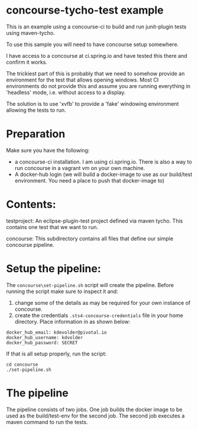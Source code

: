 concourse-tycho-test example
============================

This is an example using a concourse-ci to build and run junit-plugin tests
using maven-tycho.

To use this sample you will need to have concourse setup somewhere. 

I have access to a concourse at ci.spring.io and have tested this
there and confirm it works.

The trickiest part of this is probably that we need to somehow
provide an environment for the test that allows opening
windows. Most CI environments do not provide this and assume
you are running everything in 'headless' mode, i.e. without
access to a display.

The solution is to use 'xvfb' to provide a 'fake' windowing
environment allowing the tests to run.

Preparation
===========

Make sure you have the following:

 - a concourse-ci installation. I am using ci.spring.io. There is also 
   a way to run concourse in a vagrant vm on your own machine.  
 - A docker-hub login (we will build a docker-image to use as our
   build/test environment. You need a place to push that docker-image to)


Contents:
=========

testproject: An eclipse-plugin-test project defined via maven tycho. 
   This contains one test that we want to run.

concourse: This subdirectory contains all files that define our
   simple concourse pipeline.

Setup the pipeline:
===================

The `concourse\set-pipeline.sh` script will create the pipeline.
Before running the script make sure to inspect it and:
 
1. change some of the details as may be required for your own
    instance of concourse.
2. create the credentials `.sts4-concourse-credentials` file in your 
   home directory. Place information in as shown below:

```
docker_hub_email: kdevolder@pivotal.io
docker_hub_username: kdvolder
docker_hub_password: SECRET
```
    
If that is all setup properly, run the script:

```
cd concourse
./set-pipeline.sh
```

The pipeline
============

The pipeline consists of two jobs. One job builds the docker image
to be used as the build/test-env for the second job. The second job
executes a maven command to run the tests.


   